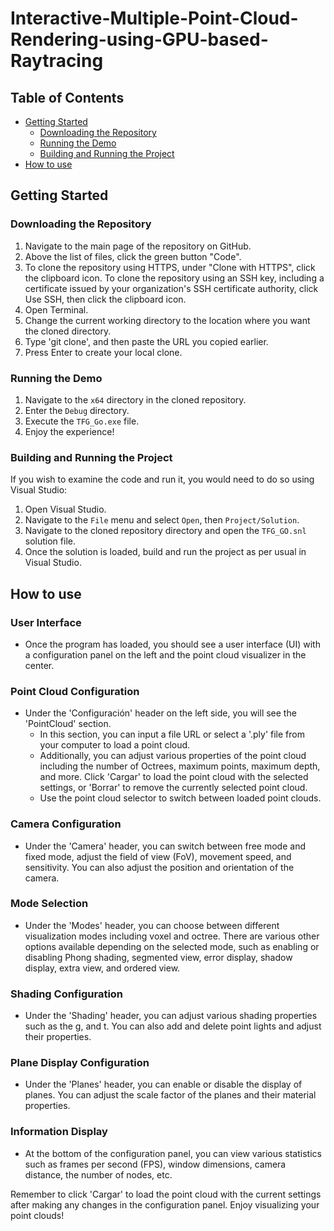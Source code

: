 # Interactive-Multiple-Point-Cloud-Rendering-using-GPU-based-Raytracing

## Table of Contents
- [Getting Started](#getting-started)
    - [Downloading the Repository](#downloading-the-repository)
    - [Running the Demo](#running-the-demo)
    - [Building and Running the Project](#building-and-running-the-project)
- [How to use](#how-to-use)


## Getting Started

### Downloading the Repository
1. Navigate to the main page of the repository on GitHub.
2. Above the list of files, click the green button "Code".
3. To clone the repository using HTTPS, under "Clone with HTTPS", click the clipboard icon. To clone the repository using an SSH key, including a certificate issued by your organization's SSH certificate authority, click Use SSH, then click the clipboard icon.
4. Open Terminal.
5. Change the current working directory to the location where you want the cloned directory.
6. Type 'git clone', and then paste the URL you copied earlier.
7. Press Enter to create your local clone.

### Running the Demo
1. Navigate to the `x64` directory in the cloned repository.
2. Enter the `Debug` directory.
3. Execute the `TFG_Go.exe` file. 
4. Enjoy the experience!

### Building and Running the Project
If you wish to examine the code and run it, you would need to do so using Visual Studio:

1. Open Visual Studio.
2. Navigate to the `File` menu and select `Open`, then `Project/Solution`.
3. Navigate to the cloned repository directory and open the `TFG_GO.snl` solution file.
4. Once the solution is loaded, build and run the project as per usual in Visual Studio.

## How to use

### User Interface
- Once the program has loaded, you should see a user interface (UI) with a configuration panel on the left and the point cloud visualizer in the center.

### Point Cloud Configuration
- Under the 'Configuración' header on the left side, you will see the 'PointCloud' section.
    - In this section, you can input a file URL or select a '.ply' file from your computer to load a point cloud.
    - Additionally, you can adjust various properties of the point cloud including the number of Octrees, maximum points, maximum depth, and more. Click 'Cargar' to load the point cloud with the selected settings, or 'Borrar' to remove the currently selected point cloud.
    - Use the point cloud selector to switch between loaded point clouds.

### Camera Configuration
- Under the 'Camera' header, you can switch between free mode and fixed mode, adjust the field of view (FoV), movement speed, and sensitivity. You can also adjust the position and orientation of the camera.

### Mode Selection
- Under the 'Modes' header, you can choose between different visualization modes including voxel and octree. There are various other options available depending on the selected mode, such as enabling or disabling Phong shading, segmented view, error display, shadow display, extra view, and ordered view.

### Shading Configuration
- Under the 'Shading' header, you can adjust various shading properties such as the g, and t. You can also add and delete point lights and adjust their properties.

### Plane Display Configuration
- Under the 'Planes' header, you can enable or disable the display of planes. You can adjust the scale factor of the planes and their material properties.

### Information Display
- At the bottom of the configuration panel, you can view various statistics such as frames per second (FPS), window dimensions, camera distance, the number of nodes, etc.

Remember to click 'Cargar' to load the point cloud with the current settings after making any changes in the configuration panel. Enjoy visualizing your point clouds!
